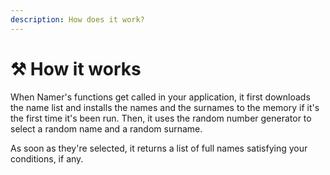 ```yaml
---
description: How does it work?
---
```


# ⚒ How it works

When Namer's functions get called in your application, it first downloads the name list and installs the names and the surnames to the memory if it's the first time it's been run. Then, it uses the random number generator to select a random name and a random surname.

As soon as they're selected, it returns a list of full names satisfying your conditions, if any.
